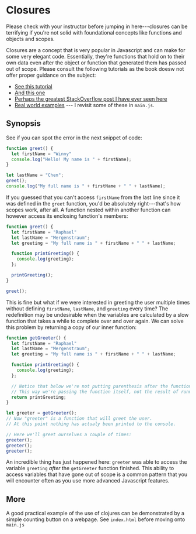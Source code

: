 # Closures

Please check with your instructor before jumping in here---closures can be terrifying if you're not solid with foundational concepts like functions and objects and scopes.

Closures are a concept that is very popular in Javascript and can make for some very elegant code. Essentially, they're functions that hold on to their own data even after the object or function that generated them has passed out of scope. Please consult the following tutorials as the book doesw not offer proper guidance on the subject:

- [See this tutorial](https://www.w3schools.com/js/js_function_closures.asp)
- [And this one](https://developer.mozilla.org/en-US/docs/Web/JavaScript/Closures)
- [Perhaps the greatest StackOverflow post I have ever seen here](https://stackoverflow.com/questions/111102/how-do-javascript-closures-work)
- [Real world examples](https://code-examples.net/en/q/29a156) --- I revisit some of these in `main.js`.


## Synopsis

See if you can spot the error in the next snippet of code:

```Javascript
function greet() {
  let firstName = "Winny"
  console.log("Hello! My name is " + firstName);
}

let lastName = "Chen";
greet();
console.log("My full name is " + firstName + " " + lastName);
```

If you guessed that you can't access `firstName` from the last line since it was defined in the `greet` function, you'd be absolutely right---that's how scopes work, after all. A function nested within another function can however access its enclosing function's members:

```Javascript
function greet() {
  let firstName = "Raphael"
  let lastName = "Mergenstraum";
  let greeting = "My full name is " + firstName + " " + lastName;

  function printGreeting() {
    console.log(greeting);
  };

  printGreeting();
}

greet();
```

This is fine but what if we were interested in greeting the user multiple times without defining `firstName`, `lastName`, and `greeting` every time? The redefinition may be undesirable when the variables are calculated by a slow function that takes a while to complete over and over again. We can solve this problem by returning a copy of our inner function:

```Javascript
function getGreeter() {
  let firstName = "Raphael"
  let lastName = "Mergenstraum";
  let greeting = "My full name is " + firstName + " " + lastName;

  function printGreeting() {
    console.log(greeting);
  };

  // Notice that below we're not putting parenthesis after the function name.
  // This way we're passing the function itself, not the result of running it.
  return printGreeting;
}

let greeter = getGreeter();
// Now "greeter" is a function that will greet the user.
// At this point nothing has actualy been printed to the console.

// Here we'll greet ourselves a couple of times:
greeter();
greeter();
greeter();
```

An incredible thing has just happened here: `greeter` was able to access the variable `greeting` _after_ the  `getGreeter` function finished. This ability to access variables that have gone out of scope is a common pattern that you will encounter often as you use more advanced Javascript features.

## More
A good practical example of the use of clojures can be demonstrated by a simple counting button on a webpage. See `index.html` before moving onto `main.js`
